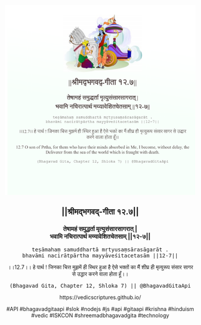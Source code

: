 <img src="../../asset/BG_12_7.png"/>
<center><h2>||श्रीमद्‍भगवद्‍-गीता १२.७||</h2>
<h3>तेषामहं समुद्धर्ता मृत्युसंसारसागरात् |<br/>भवामि नचिरात्पार्थ मय्यावेशितचेतसाम् ||१२-७||</h3>
<pre>teṣāmahaṃ samuddhartā mṛtyusaṃsārasāgarāt .<br/>bhavāmi nacirātpārtha mayyāveśitacetasām ||12-7||</pre>
<p>।।12.7।। हे पार्थ ! जिनका चित्त मुझमें ही स्थिर हुआ है ऐसे भक्तों का मैं शीघ्र ही मृत्युरूप संसार सागर से उद्धार करने वाला होता हूँ।।</p>
<pre>(Bhagavad Gita, Chapter 12, Shloka 7) || @BhagavadGitaApi</pre><p>https://vedicscriptures.github.io/</p><p>#API #bhagavadgitaapi #slok #nodejs #js #api #gitaapi #krishna #hinduism #vedic #ISKCON #shreemadbhagavadgita #technology</p></center>